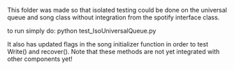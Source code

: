 This folder was made so that isolated testing could be done on the universal queue and song class without integration from the spotify
interface class.

to run simply do: python test_IsoUniversalQueue.py

It also has updated flags in the song initializer function in order to test Write() and recover(). Note that these methods are not yet
integrated with other components yet!
